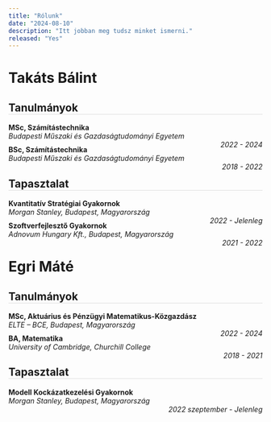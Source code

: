 ```yaml
---
title: "Rólunk"
date: "2024-08-10"
description: "Itt jobban meg tudsz minket ismerni."
released: "Yes"
---
```

<!DOCTYPE html>
<html lang="en">
<head>
    <meta charset="UTF-8">
    <meta name="viewport" content="width=device-width, initial-scale=1.0">
    <title>Resume of Bálint Takáts</title>
    <style>
        h2 {
            border-bottom: 1px solid #ddd;
            text-align: left;
        }
        h3 {
            margin-top: 15px;
            margin-bottom: 5px;
            text-align: left;
        }
        .section {
            margin-bottom: 20px;
        }
        ul {
            list-style: none;
            padding: 0;
        }
        li {
            margin-bottom: 10px;
        }
        .experience, .education {
            margin-top: 10px;
        }
        .job-title, .degree-title {
            font-weight: bold;
            text-align: left;
        }
        .location {
            font-style: italic;
            text-align: left;
        }
        .period {
            float: right;
            font-style: italic;
        }
    </style>
</head>
<body>
    <div class="container">
        <div class="contact-info">
            <h1>Takáts Bálint</h1>
        </div>
        <div class="section education">
            <h2>Tanulmányok</h2>
            <ul>
                <li>
                    <div class="degree-title">MSc, Számítástechnika</div>
                    <div class="location">Budapesti Műszaki és Gazdaságtudományi Egyetem</div>
                    <span class="period">2022 - 2024</span>
                    <!-- <div class="details">Átlag: 4.73/5</div> -->
                </li>
                <!-- <li>
                    <div class="degree-title">BSc, Számítástechnika, Tavaszi Félév</div>
                    <div class="location">Twente Egyetem (ERASMUS Csereprogram)</div>
                    <span class="period">2021</span>
                </li> -->
                <li>
                    <div class="degree-title">BSc, Számítástechnika</div>
                    <div class="location">Budapesti Műszaki és Gazdaságtudományi Egyetem</div>
                    <span class="period">2018 - 2022</span>
                    <!-- <div class="details">Átlag: 4.91/5</div> -->
                </li>
                <!-- <li>
                    <div class="degree-title">Középiskola, Kiválóan Végzett Öt Tárgyból</div>
                    <div class="location">ELTE Bolyai Gimnázium</div>
                    <span class="period">2006 - 2018</span>
                    <!-- <div class="details">Átlag: 5.00/5</div> -->
                <!-- </li>  -->
            </ul>
        </div>
        <div class="section experience">
            <h2>Tapasztalat</h2>
            <ul>
                <li>
                    <div class="job-title">Kvantitatív Stratégiai Gyakornok</div>
                    <div class="location">Morgan Stanley, Budapest, Magyarország</div>
                    <span class="period">2022 - Jelenleg</span>
                </li>
                <li>
                    <div class="job-title">Szoftverfejlesztő Gyakornok</div>
                    <div class="location">Adnovum Hungary Kft., Budapest, Magyarország</div>
                    <span class="period">2021 - 2022</span>
                </li>
            </ul>
        </div>
    </div>
    <h1>Egri Máté</h1>
<div class="section education">
    <h2>Tanulmányok</h2>
    <ul>
        <li>
            <div class="degree-title">MSc, Aktuárius és Pénzügyi Matematikus-Közgazdász</div>
            <div class="location">ELTE – BCE, Budapest, Magyarország</div>
            <span class="period">2022 - 2024</span>
        </li>
        <li>
            <div class="degree-title">BA, Matematika</div>
            <div class="location">University of Cambridge, Churchill College</div>
            <span class="period">2018 - 2021</span>
        </li>
        <!-- <li>
            <div class="degree-title">Magyar Érettségi</div>
            <div class="location">ELTE Bolyai Általános és Középiskola, Szombathely, Magyarország</div>
            <span class="period">2006 - 2018</span>
        </li> -->
    </ul>
</div>
<div class="section experience">
    <h2>Tapasztalat</h2>
    <ul>
        <li>
            <div class="job-title">Modell Kockázatkezelési Gyakornok</div>
            <div class="location">Morgan Stanley, Budapest, Magyarország</div>
            <span class="period">2022 szeptember - Jelenleg</span>
        </li>
    </ul>
</div>

</body>
</html>